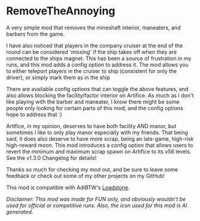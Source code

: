 # RemoveTheAnnoying
A very simple mod that removes the mineshaft interior, maneaters, and barbers from the game.

I have also noticed that players in the company cruiser at the end of the round can be considered 'missing' if the ship takes off when they are connected to the ships magnet. This has been a source of frustration in my runs, and this mod adds a config option to address it. The mod allows you to either teleport players in the cruiser to ship (consistent for only the driver), or simply mark them as in the ship 

There are available config options that can toggle the above features, and also allows blocking the facility/factor interior on Artifice. As much as I don't like playing with the barber and maneater, I know there might be some people only looking for certain parts of this mod, and the config options hope to address that :)

Artifice, in my opinion, deserves to have both facility AND manor, but sometimes I like to only play manor especially with my friends. That being said, it does also deserve to have more scrap, being an late-game, high-risk high-reward moon. This mod introduces a config option that allows users to revert the minimum and maximum scrap spawn on Artifice to its v56 levels. See the v1.3.0 Changelog for details!

Thanks so much for checking my mod out, and be sure to leave some feedback or check out some of my other projects on my GitHub!

This mod is compatible with AdiBTW's [Loadstone](https://thunderstore.io/c/lethal-company/p/AdiBTW/Loadstone/).

*Disclaimer: This mod was made for FUN only, and obviously wouldn't be used for official or competitive runs. Also, the icon used for this mod is AI generated.*